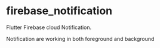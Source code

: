 # firebase_notification

 Flutter Firebase cloud Notification.
 
 Notification are working in both foreground and background
 
